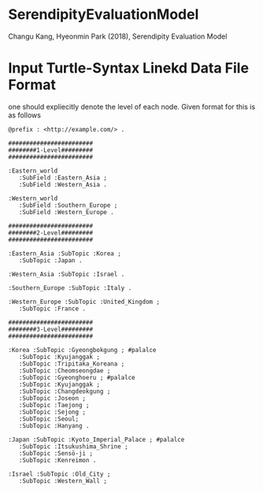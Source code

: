 # SerendipityEvaluationModel
Changu Kang, Hyeonmin Park (2018), Serendipity Evaluation Model


# Input Turtle-Syntax Linekd Data File Format

one should expliecitly denote the level of each node.
Given format for this is as follows

```
@prefix : <http://example.com/> .

########################
########1-Level#########
########################

:Eastern_world
   :SubField :Eastern_Asia ;
   :SubField :Western_Asia .

:Western_world
   :SubField :Southern_Europe ;
   :SubField :Western_Europe .

########################
########2-Level#########
########################

:Eastern_Asia :SubTopic :Korea ;
   :SubTopic :Japan .

:Western_Asia :SubTopic :Israel .

:Southern_Europe :SubTopic :Italy .

:Western_Europe :SubTopic :United_Kingdom ;
   :SubTopic :France .

########################
########3-Level#########
########################

:Korea :SubTopic :Gyeongbokgung ; #palalce
   :SubTopic :Kyujanggak ;
   :SubTopic :Tripitaka_Koreana ;
   :SubTopic :Cheomseongdae ;
   :SubTopic :Gyeonghoeru ; #palalce
   :SubTopic :Kyujanggak ;
   :SubTopic :Changdeokgung ;
   :SubTopic :Joseon ;
   :SubTopic :Taejong ;
   :SubTopic :Sejong ;
   :SubTopic :Seoul;
   :SubTopic :Hanyang .

:Japan :SubTopic :Kyoto_Imperial_Palace ; #palalce
   :SubTopic :Itsukushima_Shrine ;
   :SubTopic :Sensō-ji ;
   :SubTopic :Kenreimon .

:Israel :SubTopic :Old_City ;
   :SubTopic :Western_Wall ;
   
```
